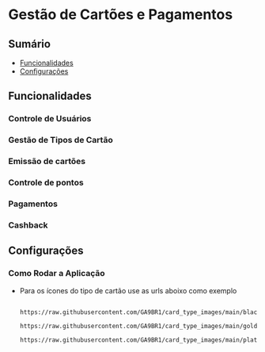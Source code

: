 # Gestão de Cartões e Pagamentos

## Sumário
* [Funcionalidades](#funcionalidades)
* [Configurações](#configurações)

## Funcionalidades
### Controle de Usuários
### Gestão de Tipos de Cartão
### Emissão de cartões
### Controle de pontos
### Pagamentos
### Cashback


## Configurações
### Como Rodar a Aplicação

* Para os ícones do tipo de cartão use as urls aboixo como exemplo
    ```
     https://raw.githubusercontent.com/GA9BR1/card_type_images/main/black.svg
     https://raw.githubusercontent.com/GA9BR1/card_type_images/main/gold.svg
     https://raw.githubusercontent.com/GA9BR1/card_type_images/main/platinum.svg   
    ```